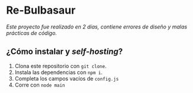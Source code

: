 # Re-Bulbasaur

*Este proyecto fue realizado en 2 días, contiene errores de diseño y malas prácticas de código.*

## ¿Cómo instalar y *self-hosting*?

1. Clona este repositorio con `git clone`.
2. Instala las dependencias con `npm i`.
3. Completa los campos vacíos de `config.js`
4. Corre con `node main`
